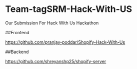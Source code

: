 # Team-tagSRM-Hack-With-US
Our Submission For Hack With Us Hackathon

##Frontend 

https://github.com/pranjay-poddar/Shopify-Hack-With-Us

##Backend

https://github.com/shreyanshp25/shopify-server

